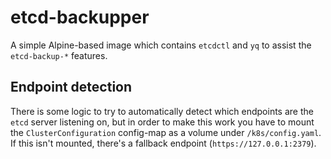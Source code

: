 # etcd-backupper
A simple Alpine-based image which contains `etcdctl` and `yq` to
assist the `etcd-backup-*` features.

## Endpoint detection
There is some logic to try to automatically detect which endpoints
are the `etcd` server listening on, but in order to make this work
you have to mount the `ClusterConfiguration` config-map as a volume
under `/k8s/config.yaml`. If this isn't mounted, there's a fallback
endpoint (`https://127.0.0.1:2379`).
